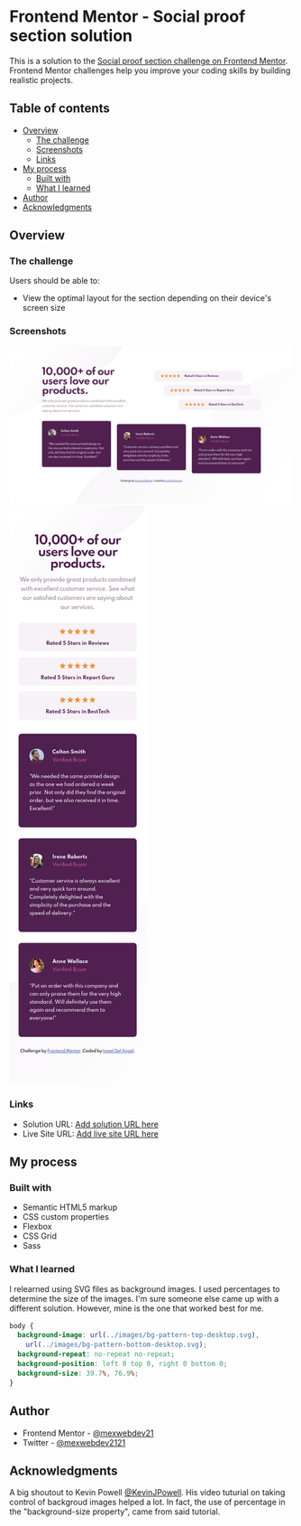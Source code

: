 # Frontend Mentor - Social proof section solution

This is a solution to the [Social proof section challenge on Frontend Mentor](https://www.frontendmentor.io/challenges/social-proof-section-6e0qTv_bA). Frontend Mentor challenges help you improve your coding skills by building realistic projects.

## Table of contents

- [Overview](#overview)
  - [The challenge](#the-challenge)
  - [Screenshots](#screenshots)
  - [Links](#links)
- [My process](#my-process)
  - [Built with](#built-with)
  - [What I learned](#what-i-learned)
- [Author](#author)
- [Acknowledgments](#acknowledgments)

## Overview

### The challenge

Users should be able to:

- View the optimal layout for the section depending on their device's screen size

### Screenshots

![](/screenshots/screenshot-desktop.png)
![](/screenshots/screenshot-mobile.png)

### Links

- Solution URL: [Add solution URL here](https://your-solution-url.com)
- Live Site URL: [Add live site URL here](https://your-live-site-url.com)

## My process

### Built with

- Semantic HTML5 markup
- CSS custom properties
- Flexbox
- CSS Grid
- Sass

### What I learned

I relearned using SVG files as background images. I used percentages to determine the size of the images. I'm sure someone else came up with a different solution. However, mine is the one that worked best for me.

```css
body {
  background-image: url(../images/bg-pattern-top-desktop.svg),
    url(../images/bg-pattern-bottom-desktop.svg);
  background-repeat: no-repeat no-repeat;
  background-position: left 0 top 0, right 0 bottom 0;
  background-size: 39.7%, 76.9%;
}
```

## Author

- Frontend Mentor - [@mexwebdev21](https://www.frontendmentor.io/profile/mexwebdev21)
- Twitter - [@mexwebdev2121](https://www.twitter.com/mexwebdev2121)

## Acknowledgments

A big shoutout to Kevin Powell [@KevinJPowell](https://twitter.com/KevinJPowell). His video tuturial on taking control of backgroud images helped a lot. In fact, the use of percentage in the "background-size property", came from said tutorial.
